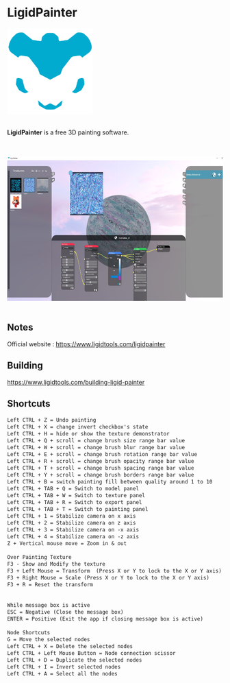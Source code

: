 # LigidPainter

<img src="https://raw.githubusercontent.com/mert-tetik/LigidPainter/main/.gh_resources/logo-1080x.png" width="200" alt="Ligid Painter Logo"><br><br>

**LigidPainter**  is a free 3D painting software.

<br><br><img src="https://raw.githubusercontent.com/mert-tetik/LigidPainter/main/.gh_resources/lpss.jpg" width="600" height="337" alt="LigidPainterSS"><br><br>

## Notes
Official website : https://www.ligidtools.com/ligidpainter

## Building
https://www.ligidtools.com/building-ligid-painter

## Shortcuts
    Left CTRL + Z = Undo painting
    Left CTRL + X = change invert checkbox's state
    Left CTRL + H = hide or show the texture demonstrator
    Left CTRL + Q + scroll = change brush size range bar value
    Left CTRL + W + scroll = change brush blur range bar value
    Left CTRL + E + scroll = change brush rotation range bar value
    Left CTRL + R + scroll = change brush opacity range bar value
    Left CTRL + T + scroll = change brush spacing range bar value
    Left CTRL + Y + scroll = change brush borders range bar value
    Left CTRL + B = switch painting fill between quality around 1 to 10 
    Left CTRL + TAB + Q = Switch to model panel
    Left CTRL + TAB + W = Switch to texture panel
    Left CTRL + TAB + R = Switch to export panel
    Left CTRL + TAB + T = Switch to painting panel
    Left CTRL + 1 = Stabilize camera on x axis
    Left CTRL + 2 = Stabilize camera on z axis
    Left CTRL + 3 = Stabilize camera on -x axis
    Left CTRL + 4 = Stabilize camera on -z axis
    Z + Vertical mouse move = Zoom in & out

    Over Painting Texture
    F3 - Show and Modify the texture
    F3 + Left Mouse = Transform  (Press X or Y to lock to the X or Y axis)
    F3 + Right Mouse = Scale (Press X or Y to lock to the X or Y axis)
    F3 + R = Reset the transform
    

    While message box is active
    ESC = Negative (Close the message box)
    ENTER = Positive (Exit the app if closing message box is active) 

    Node Shortcuts
    G = Move the selected nodes
    Left CTRL + X = Delete the selected nodes
    Left CTRL + Left Mouse Button = Node connection scissor
    Left CTRL + D = Duplicate the selected nodes
    Left CTRL + I = Invert selected nodes
    Left CTRL + A = Select all the nodes
